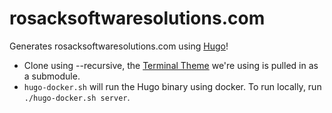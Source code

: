 # rosacksoftwaresolutions.com

Generates rosacksoftwaresolutions.com using [Hugo](https://gohugo.io/)!

- Clone using --recursive, the [Terminal Theme](https://github.com/panr/hugo-theme-terminal) we're using is pulled in as a submodule.
- `hugo-docker.sh` will run the Hugo binary using docker.  To run locally, run `./hugo-docker.sh server`.
